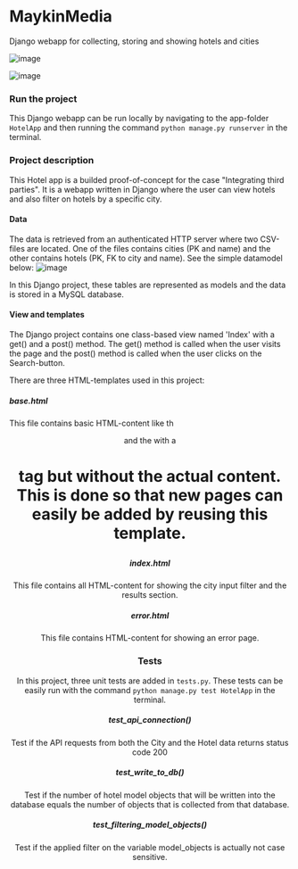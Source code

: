 # MaykinMedia
Django webapp for collecting, storing and showing hotels and cities

![image](https://github.com/user-attachments/assets/5c2e912c-c56e-454b-85e0-98681f7a2d81)

![image](https://github.com/user-attachments/assets/e8a639ee-869a-4ca0-88b6-06df00a36605)

### Run the project
This Django webapp can be run locally by navigating to the app-folder `HotelApp` and then running the command `python manage.py runserver` in the terminal.

### Project description
This Hotel app is a builded proof-of-concept for the case "Integrating third parties". It is a webapp written in Django where the user can view hotels and also filter on hotels by a specific city.

#### Data
The data is retrieved from an authenticated HTTP server where two CSV-files are located. One of the files contains cities (PK and name) and the other contains hotels (PK, FK to city and name). See the simple datamodel below:
![image](https://github.com/user-attachments/assets/4233186f-0567-4fc3-b61a-f063308856fb)

In this Django project, these tables are represented as models and the data is stored in a MySQL database.

#### View and templates
The Django project contains one class-based view named 'Index' with a get() and a post() method. The get() method is called when the user visits the page and the post() method is called when the user clicks on the Search-button. 

There are three HTML-templates used in this project:
##### base.html
This file contains basic HTML-content like th <header> and the <body> with a <h1> tag but without the actual content. This is done so that new pages can easily be added by reusing this template.
##### index.html
This file contains all HTML-content for showing the city input filter and the results section.
##### error.html
This file contains HTML-content for showing an error page.

### Tests
In this project, three unit tests are added in `tests.py`. These tests can be easily run with the command `python manage.py test HotelApp` in the terminal.

##### test_api_connection()
Test if the API requests from both the City and the Hotel data returns status code 200
##### test_write_to_db()
Test if the number of hotel model objects that will be written into the database equals the number of objects that is collected from that database.
##### test_filtering_model_objects()
Test if the applied filter on the variable model_objects is actually not case sensitive.
